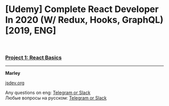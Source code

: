 # [Udemy] Complete React Developer In 2020 (W/ Redux, Hooks, GraphQL) [2019, ENG]


<br/>

### [Project 1: React Basics](./project1/Readme.md)



---

**Marley**

<a href="https://jsdev.org">jsdev.org</a>

Any questions on eng: <a href="https://jsdev.org/chat/">Telegram or Slack</a>  
Любые вопросы на русском: <a href="https://jsdev.ru/chat/">Telegram or Slack</a>